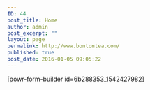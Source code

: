 ```yaml
---
ID: 44
post_title: Home
author: admin
post_excerpt: ""
layout: page
permalink: http://www.bontontea.com/
published: true
post_date: 2016-01-05 09:05:22
---
```

[powr-form-builder id=6b288353_1542427982]